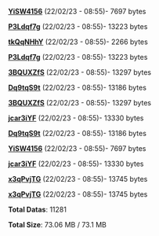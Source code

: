 [**YiSW4156**](/data/YiSW4156.txt) (22/02/23 - 08:55)- 7697 bytes

[**P3Ldqf7g**](/data/P3Ldqf7g.txt) (22/02/23 - 08:55)- 13223 bytes

[**tkQqNHhY**](/data/tkQqNHhY.txt) (22/02/23 - 08:55)- 2266 bytes

[**P3Ldqf7g**](/data/P3Ldqf7g.txt) (22/02/23 - 08:55)- 13223 bytes

[**3BQUXZfS**](/data/3BQUXZfS.txt) (22/02/23 - 08:55)- 13297 bytes

[**Dq9tqS9t**](/data/Dq9tqS9t.txt) (22/02/23 - 08:55)- 13186 bytes

[**3BQUXZfS**](/data/3BQUXZfS.txt) (22/02/23 - 08:55)- 13297 bytes

[**jcar3iYF**](/data/jcar3iYF.txt) (22/02/23 - 08:55)- 13330 bytes

[**Dq9tqS9t**](/data/Dq9tqS9t.txt) (22/02/23 - 08:55)- 13186 bytes

[**YiSW4156**](/data/YiSW4156.txt) (22/02/23 - 08:55)- 7697 bytes

[**jcar3iYF**](/data/jcar3iYF.txt) (22/02/23 - 08:55)- 13330 bytes

[**x3qPvjTG**](/data/x3qPvjTG.txt) (22/02/23 - 08:55)- 13745 bytes

[**x3qPvjTG**](/data/x3qPvjTG.txt) (22/02/23 - 08:55)- 13745 bytes

**Total Datas**: 11281

**Total Size**: 73.06 MB / 73.1 MB